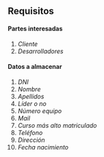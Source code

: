 ## Requisitos
#### Partes interesadas
1. *Cliente*
2. *Desarrolladores*
#### Datos a almacenar
1. *DNI*
2. *Nombre*
3. *Apellidos*
4. *Líder o no*
5. *Número equipo*
6. *Mail*
7. *Curso más alto matriculado*
8. *Teléfono*
9. *Dirección*
10. *Fecha nacimiento*
